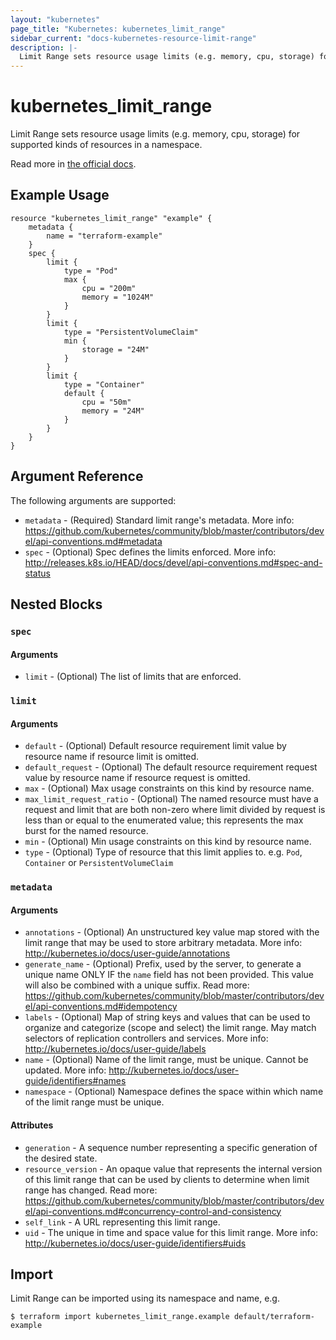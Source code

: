 ```yaml
---
layout: "kubernetes"
page_title: "Kubernetes: kubernetes_limit_range"
sidebar_current: "docs-kubernetes-resource-limit-range"
description: |-
  Limit Range sets resource usage limits (e.g. memory, cpu, storage) for supported kinds of resources in a namespace.
---
```


# kubernetes_limit_range

Limit Range sets resource usage limits (e.g. memory, cpu, storage) for supported kinds of resources in a namespace.

Read more in [the official docs](https://kubernetes.io/docs/tasks/configure-pod-container/apply-resource-quota-limit/#applying-default-resource-requests-and-limits).


## Example Usage

```hcl
resource "kubernetes_limit_range" "example" {
	metadata {
		name = "terraform-example"
	}
	spec {
		limit {
			type = "Pod"
			max {
				cpu = "200m"
				memory = "1024M"
			}
		}
		limit {
			type = "PersistentVolumeClaim"
			min {
				storage = "24M"
			}
		}
		limit {
			type = "Container"
			default {
				cpu = "50m"
				memory = "24M"
			}
		}
	}
}
```

## Argument Reference

The following arguments are supported:

* `metadata` - (Required) Standard limit range's metadata. More info: https://github.com/kubernetes/community/blob/master/contributors/devel/api-conventions.md#metadata
* `spec` - (Optional) Spec defines the limits enforced. More info: http://releases.k8s.io/HEAD/docs/devel/api-conventions.md#spec-and-status

## Nested Blocks

### `spec`

#### Arguments

* `limit` - (Optional) The list of limits that are enforced.

### `limit`

#### Arguments

* `default` - (Optional) Default resource requirement limit value by resource name if resource limit is omitted.
* `default_request` - (Optional) The default resource requirement request value by resource name if resource request is omitted.
* `max` - (Optional) Max usage constraints on this kind by resource name.
* `max_limit_request_ratio` - (Optional) The named resource must have a request and limit that are both non-zero where limit divided by request is less than or equal to the enumerated value; this represents the max burst for the named resource.
* `min` - (Optional) Min usage constraints on this kind by resource name.
* `type` - (Optional) Type of resource that this limit applies to. e.g. `Pod`, `Container` or `PersistentVolumeClaim`

### `metadata`

#### Arguments

* `annotations` - (Optional) An unstructured key value map stored with the limit range that may be used to store arbitrary metadata. More info: http://kubernetes.io/docs/user-guide/annotations
* `generate_name` - (Optional) Prefix, used by the server, to generate a unique name ONLY IF the `name` field has not been provided. This value will also be combined with a unique suffix. Read more: https://github.com/kubernetes/community/blob/master/contributors/devel/api-conventions.md#idempotency
* `labels` - (Optional) Map of string keys and values that can be used to organize and categorize (scope and select) the limit range. May match selectors of replication controllers and services. More info: http://kubernetes.io/docs/user-guide/labels
* `name` - (Optional) Name of the limit range, must be unique. Cannot be updated. More info: http://kubernetes.io/docs/user-guide/identifiers#names
* `namespace` - (Optional) Namespace defines the space within which name of the limit range must be unique.

#### Attributes

* `generation` - A sequence number representing a specific generation of the desired state.
* `resource_version` - An opaque value that represents the internal version of this limit range that can be used by clients to determine when limit range has changed. Read more: https://github.com/kubernetes/community/blob/master/contributors/devel/api-conventions.md#concurrency-control-and-consistency
* `self_link` - A URL representing this limit range.
* `uid` - The unique in time and space value for this limit range. More info: http://kubernetes.io/docs/user-guide/identifiers#uids

## Import

Limit Range can be imported using its namespace and name, e.g.

```
$ terraform import kubernetes_limit_range.example default/terraform-example
```
